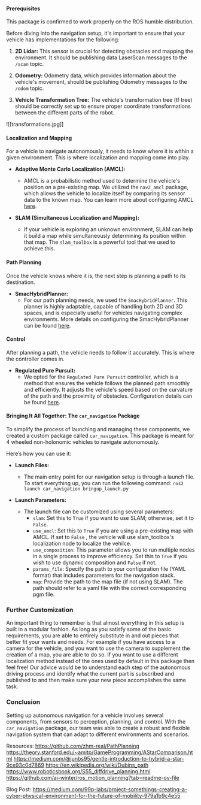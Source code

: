 #### Prerequisites
This package is confirmed to work properly on the ROS humble distribution.

Before diving into the navigation setup, it's important to ensure that your vehicle has implementations for the following:

1. **2D Lidar:** This sensor is crucial for detecting obstacles and mapping the environment. It should be publishing data LaserScan messages to the `/scan` topic.

2. **Odometry:** Odometry data, which provides information about the vehicle's movement, should be publishing Odometry messages to the `/odom` topic.
    
3. **Vehicle Transformation Tree:** The vehicle's transformation tree (tf tree) should be correctly set up to ensure proper coordinate transformations between the different parts of the robot.
   
![[transformations.jpg]]
#### Localization and Mapping

For a vehicle to navigate autonomously, it needs to know where it is within a given environment. This is where localization and mapping come into play.

- **Adaptive Monte Carlo Localization (AMCL):**
    
    - AMCL is a probabilistic method used to determine the vehicle's position on a pre-existing map. We utilized the `nav2_amcl` package, which allows the vehicle to localize itself by comparing its sensor data to the known map. You can learn more about configuring AMCL [here](https://docs.nav2.org/configuration/packages/configuring-amcl.html).
- **SLAM (Simultaneous Localization and Mapping):**
    
    - If your vehicle is exploring an unknown environment, SLAM can help it build a map while simultaneously determining its position within that map. The `slam_toolbox` is a powerful tool that we used to achieve this.
#### Path Planning

Once the vehicle knows where it is, the next step is planning a path to its destination.

- **SmacHybridPlanner:**
    - For our path planning needs, we used the `SmacHybridPlanner`. This planner is highly adaptable, capable of handling both 2D and 3D spaces, and is especially useful for vehicles navigating complex environments. More details on configuring the SmacHybridPlanner can be found [here](https://docs.nav2.org/configuration/packages/smac/configuring-smac-hybrid.html).

#### Control

After planning a path, the vehicle needs to follow it accurately. This is where the controller comes in.

- **Regulated Pure Pursuit:**
    - We opted for the `Regulated Pure Pursuit` controller, which is a method that ensures the vehicle follows the planned path smoothly and efficiently. It adjusts the vehicle's speed based on the curvature of the path and the proximity of obstacles. Configuration details can be found [here](https://docs.nav2.org/configuration/packages/configuring-regulated-pp.html).

#### Bringing It All Together: The `car_navigation` Package

To simplify the process of launching and managing these components, we created a custom package called `car_navigation`.  This package is meant for 4 wheeled non-holonomic vehicles to navigate autonomously.

Here’s how you can use it:

- **Launch Files:**
    - The main entry point for our navigation setup is through a launch file. To start everything up, you can run the following command:
        `ros2 launch car_navigation bringup_launch.py`
        
- **Launch Parameters:**
    - The launch file can be customized using several parameters:
        - `slam`: Set this to `True` if you want to use SLAM; otherwise, set it to `False`.
        - `use_amcl`: Set this to `True` if you are using a pre-existing map with AMCL. If set to `False` , the vehicle will use slam_toolbox's localization node to localize the vehilce.
        - `use_composition`: This parameter allows you to run multiple nodes in a single process to improve efficiency. Set this to `True` if you wish to use dynamic composition and `False` if not.
        - `params_file`: Specify the path to your configuration file (YAML format) that includes parameters for the navigation stack.
        - `map`: Provide the path to the map file (if not using SLAM). The path should refer to a yaml file with the correct corresponding pgm file.

### Further Customization
An important thing to remember is that almost everything in this setup is built in a modular fashion.  As long as you satisfy some of the basic requirements, you are able to entirely substitute in and out pieces that better fit your wants and needs. For example if you have access to a camera for the vehicle, and you want to use the camera to supplement the creation of a map, you are able to do so. If you want to use a different localization method instead of the ones used by default in this package then feel free! Our advice would be to understand each step of the autonomous driving process and identify what the current part is subscribed and published to and then make sure your new piece accomplishes the same task.

### Conclusion

Setting up autonomous navigation for a vehicle involves several components, from sensors to perception, planning, and control.  With the `car_navigation` package, our team was able to create a robust and flexible navigation system that can adapt to different environments and scenarios.



Resources:
https://github.com/zhm-real/PathPlanning
https://theory.stanford.edu/~amitp/GameProgramming/AStarComparison.html
https://medium.com/@junbs95/gentle-introduction-to-hybrid-a-star-9ce93c0d7869
https://en.wikipedia.org/wiki/Dubins_path
https://www.roboticsbook.org/S55_diffdrive_planning.html
https://github.com/ai-winter/ros_motion_planning?tab=readme-ov-file


Blog Post:
https://medium.com/99p-labs/project-somethings-creating-a-cyber-physical-environment-for-the-future-of-mobility-979a1b9c4e55
